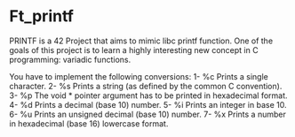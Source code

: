 # Ft_printf
PRINTF is a 42 Project that aims to mimic libc printf function. One of the goals of this project is to learn a highly interesting new concept in C programming: variadic functions.

You have to implement the following conversions:
1- %c Prints a single character.
2- %s Prints a string (as defined by the common C convention).
3- %p The void * pointer argument has to be printed in hexadecimal format.
4- %d Prints a decimal (base 10) number.
5- %i Prints an integer in base 10.
6- %u Prints an unsigned decimal (base 10) number.
7- %x Prints a number in hexadecimal (base 16) lowercase format.
